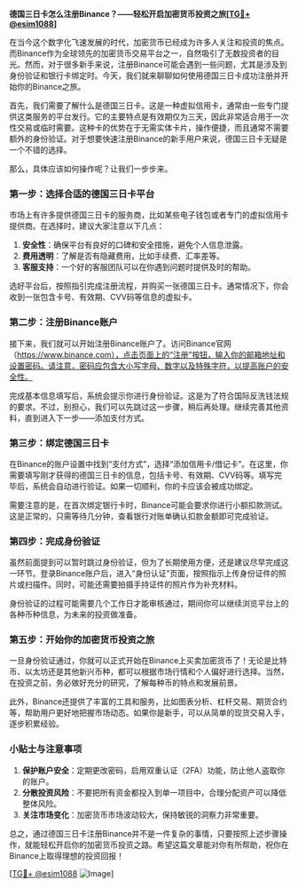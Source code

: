 **德国三日卡怎么注册Binance？——轻松开启加密货币投资之旅[[TG💪+ @esim1088](https://t.me/s/esim1088)]**

在当今这个数字化飞速发展的时代，加密货币已经成为许多人关注和投资的焦点。而Binance作为全球领先的加密货币交易平台之一，自然吸引了无数投资者的目光。然而，对于很多新手来说，注册Binance可能会遇到一些问题，尤其是涉及到身份验证和银行卡绑定时。今天，我们就来聊聊如何使用德国三日卡成功注册并开始你的Binance之旅。

首先，我们需要了解什么是德国三日卡。这是一种虚拟信用卡，通常由一些专门提供这类服务的平台发行。它的主要特点是有效期仅为三天，因此非常适合用于一次性交易或临时需要。这种卡的优势在于无需实体卡片，操作便捷，而且通常不需要额外的身份验证。对于想要快速注册Binance的新手用户来说，德国三日卡无疑是一个不错的选择。

那么，具体应该如何操作呢？让我们一步步来。

### 第一步：选择合适的德国三日卡平台

市场上有许多提供德国三日卡的服务商，比如某些电子钱包或者专门的虚拟信用卡提供商。在选择时，建议大家注意以下几点：

1. **安全性**：确保平台有良好的口碑和安全措施，避免个人信息泄露。
2. **费用透明**：了解是否有隐藏费用，比如手续费、汇率差等。
3. **客服支持**：一个好的客服团队可以在你遇到问题时提供及时的帮助。

选好平台后，按照指引完成注册流程，并购买一张德国三日卡。通常情况下，你会收到一张包含卡号、有效期、CVV码等信息的虚拟卡。

### 第二步：注册Binance账户

接下来，我们就可以开始注册Binance账户了。访问Binance官网（https://www.binance.com），点击页面上的“注册”按钮，输入你的邮箱地址和设置密码。请注意，密码应包含大小写字母、数字以及特殊字符，以提高账户的安全性。

完成基本信息填写后，系统会提示你进行身份验证。这是为了符合国际反洗钱法规的要求。不过，别担心，我们可以先跳过这一步骤，稍后再处理。继续完善其他资料，直到进入下一步——添加支付方式。

### 第三步：绑定德国三日卡

在Binance的账户设置中找到“支付方式”，选择“添加信用卡/借记卡”。在这里，你需要填写刚才获得的德国三日卡的信息，包括卡号、有效期、CVV码等。填写完毕后，系统会自动进行验证。如果一切顺利，你的卡应该会被成功绑定。

需要注意的是，在首次绑定银行卡时，Binance可能会要求你进行小额扣款测试。这是正常的，只需等待几分钟，查看银行对账单确认扣款金额即可完成验证。

### 第四步：完成身份验证

虽然前面提到可以暂时跳过身份验证，但为了长期使用方便，还是建议尽早完成这一环节。登录Binance账户后，进入“身份认证”页面，按照指示上传身份证件的照片或扫描件。同时，可能还需要拍摄手持证件的照片作为补充材料。

身份验证的过程可能需要几个工作日才能审核通过，期间你可以继续浏览平台上的各种币种信息，为未来的投资做准备。

### 第五步：开始你的加密货币投资之旅

一旦身份验证通过，你就可以正式开始在Binance上买卖加密货币了！无论是比特币、以太坊还是其他新兴币种，都可以根据市场行情和个人偏好进行选择。当然，在投资之前，务必做好充分的研究，了解每种币的特点和发展前景。

此外，Binance还提供了丰富的工具和服务，比如图表分析、杠杆交易、期货合约等，帮助用户更好地把握市场动态。如果你是新手，可以从简单的现货交易入手，逐步积累经验。

### 小贴士与注意事项

1. **保护账户安全**：定期更改密码，启用双重认证（2FA）功能，防止他人盗取你的账户。
2. **分散投资风险**：不要把所有资金都投入到单一项目中，合理分配资产可以降低整体风险。
3. **关注市场变化**：加密货币市场波动较大，保持敏锐的洞察力非常重要。

总之，通过德国三日卡注册Binance并不是一件复杂的事情，只要按照上述步骤操作，就能轻松开启你的加密货币投资之路。希望这篇文章能对你有所帮助，祝你在Binance上取得理想的投资回报！

[[TG💪+ @esim1088](https://t.me/s/esim1088) ![Image](https://i.postimg.cc/4NQfJmqS/Snipaste-2025-05-13-00-14-12.png)]